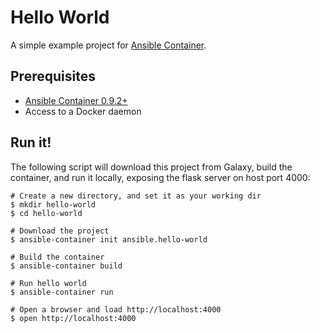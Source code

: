 # Hello World

A simple example project for [Ansible Container](https://github.com/ansible/ansible-container).

## Prerequisites

- [Ansible Container 0.9.2+](http://docs.ansible.com/ansible-container/installation.html)
- Access to a Docker daemon

## Run it!

The following script will download this project from Galaxy, build the container, and run it locally, exposing the flask server on host port 4000:

```
# Create a new directory, and set it as your working dir
$ mkdir hello-world
$ cd hello-world 

# Download the project
$ ansible-container init ansible.hello-world

# Build the container
$ ansible-container build 

# Run hello world
$ ansible-container run

# Open a browser and load http://localhost:4000
$ open http://localhost:4000
```

